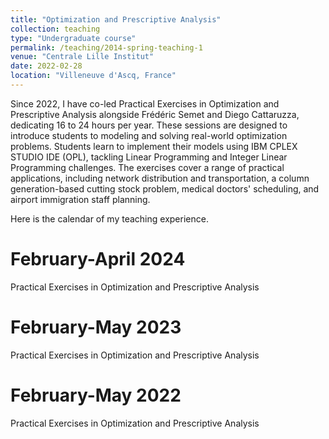 ```yaml
---
title: "Optimization and Prescriptive Analysis"
collection: teaching
type: "Undergraduate course"
permalink: /teaching/2014-spring-teaching-1
venue: "Centrale Lille Institut"
date: 2022-02-28
location: "Villeneuve d'Ascq, France"
---
```



Since 2022, I have co-led Practical Exercises in Optimization and Prescriptive Analysis alongside Frédéric Semet and Diego Cattaruzza, dedicating 16 to 24 hours per year. These sessions are designed to introduce students to modeling and solving real-world optimization problems. Students learn to implement their models using IBM CPLEX STUDIO IDE (OPL), tackling Linear Programming and Integer Linear Programming challenges. The exercises cover a range of practical applications, including network distribution and transportation, a column generation-based cutting stock problem, medical doctors' scheduling, and airport immigration staff planning.


Here is the calendar of my teaching experience.

February-April 2024
======
Practical Exercises in Optimization and Prescriptive Analysis

February-May 2023
======
Practical Exercises in Optimization and Prescriptive Analysis

February-May 2022
======
Practical Exercises in Optimization and Prescriptive Analysis